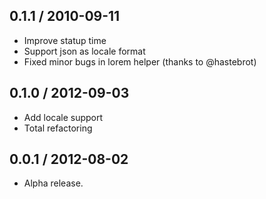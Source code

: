 0.1.1 / 2010-09-11
------------------
* Improve statup time
* Support json as locale format
* Fixed minor bugs in lorem helper (thanks to @hastebrot)

0.1.0 / 2012-09-03
------------------
* Add locale support
* Total refactoring

0.0.1 / 2012-08-02
------------------

* Alpha release.
